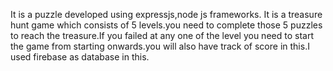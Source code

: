 It is a puzzle developed using expressjs,node js frameworks.
It is a treasure hunt game which consists of 5 levels.you need to complete those 5 puzzles to reach the treasure.If you failed at any one of the level you need to start the game from starting onwards.you will also have track of score in this.I used firebase as database in this.
